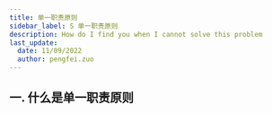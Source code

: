 ```yaml
---
title: 单一职责原则
sidebar_label: S 单一职责原则
description: How do I find you when I cannot solve this problem
last_update:
  date: 11/09/2022
  author: pengfei.zuo
---
```


## 一. 什么是单一职责原则

